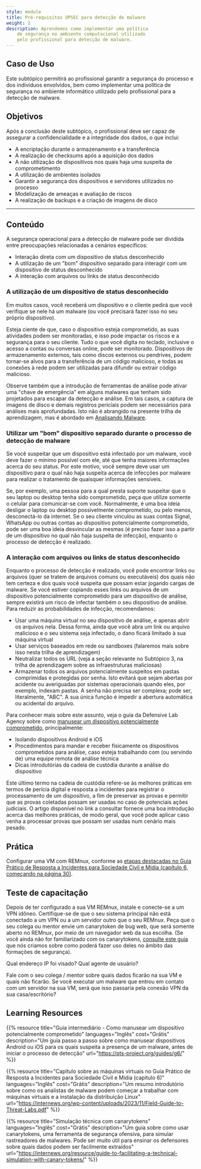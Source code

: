 ```yaml
---
style: module
title: Pré-requisitos OPSEC para detecção de malware
weight: 2
description: Aprendemos como implementar uma política
    de segurança no ambiente computacional utilizado
    pelo profissional para detecção de malware.
---
```


## Caso de Uso

Este subtópico permitirá ao profissional garantir a segurança do processo e dos indivíduos envolvidos, bem como implementar uma política de segurança no ambiente informático utilizado pelo profissional para a detecção de malware.

## Objetivos

Após a conclusão deste subtópico, o profissional deve ser capaz de assegurar a confidencialidade e a integridade dos dados, o que inclui:

- A encriptação durante o armazenamento e a transferência
- A realização de checksums após a aquisição dos dados
- A não utilização de dispositivos nos quais haja uma suspeita de comprometimento
- A utilização de ambientes isolados
- Garantir a segurança dos dispositivos e servidores utilizados no processo
- Modelização de ameaças e avaliação de riscos
- A realização de backups e a criação de imagens de disco

---
## Conteúdo

A segurança operacional para a detecção de malware pode ser dividida entre preocupações relacionadas a cenários específicos:

- Interação direta com um dispositivo de status desconhecido
- A utilização de um "bom" dispositivo separado para interagir com um dispositivo de status desconhecido
- A interação com arquivos ou links de status desconhecido

### A utilização de um dispositivo de status desconhecido

Em muitos casos, você receberá um dispositivo e o cliente pedirá que você verifique se nele há um malware (ou você precisará fazer isso no seu próprio dispositivo).

Esteja ciente de que, caso o dispositivo esteja comprometido, as suas atividades podem ser monitoradas, e isso pode impactar os riscos e a segurança para o seu cliente. Tudo o que você digita no teclado, inclusive o acesso a contas ou conversas online, pode ser monitorado. Dispositivos de armazenamento externos, tais como discos externos ou pendrives, podem tornar-se alvos para a transferência de um código malicioso, e todas as conexões à rede podem ser utilizadas para difundir ou extrair código malicioso.

Observe também que a introdução de ferramentas de análise pode ativar uma "chave de emergência" em alguns malwares que tenham sido projetados para escapar da detecção e análise. Em tais casos, a captura de imagens de disco e demais registros periciais podem ser necessários para análises mais aprofundadas. Isto não é abrangido na presente trilha de aprendizagem, mas é abordado em [Analisando Malware](/en/learning-path/3/).

### Utilizar um "bom" dispositivo separado durante o processo de detecção de malware

Se você suspeitar que um dispositivo está infectado por um malware, você deve fazer o mínimo possível com ele, até que tenha maiores informações acerca do seu status. Por este motivo, você sempre deve usar um dispositivo para o qual não haja suspeita acerca de infecções por malware para realizar o tratamento de quaisquer informações sensíveis.

Se, por exemplo, uma pessoa para a qual presta suporte suspeitar que o seu laptop ou desktop tenha sido comprometido, peça que utilize somente o celular para comunicar-se com você. Normalmente, é uma boa ideia desligar o laptop ou desktop possivelmente comprometido, ou pelo menos, desconectá-lo da internet. Se o seu cliente vinculou as suas contas Signal, WhatsApp ou outras contas ao dispositivo potencialmente comprometido, pode ser uma boa ideia desvincular as mesmas (é preciso fazer isso a partir de um dispositivo no qual não haja suspeita de infecção), enquanto o processo de detecção é realizado.

### A interação com arquivos ou links de status desconhecido

Enquanto o processo de detecção é realizado, você pode encontrar links ou arquivos (quer se tratem de arquivos comuns ou executáveis) dos quais não tem certeza e dos quais você suspeita que possam estar jogando cargas de malware. Se você estiver copiando esses links ou arquivos de um dispositivo potencialmente comprometido para um dispositivo de análise, sempre existirá um risco de infectar também o seu dispositivo de análise. Para reduzir as probabilidades de infecção, recomendamos:

* Usar uma máquina virtual no seu dispositivo de análise, e apenas abrir os arquivos nela. Dessa forma, ainda que você abra um link ou arquivo malicioso e o seu sistema seja infectado, o dano ficará limitado à sua máquina virtual
* Usar serviços baseados em rede ou sandboxes (falaremos mais sobre isso nesta trilha de aprendizagem)
* Neutralizar todos os URL (veja a seção relevante no Subtópico 3, na trilha de aprendizagem sobre as infraestruturas maliciosas)
* Armazenar todos os arquivos potencialmente suspeitos em pastas comprimidas e protegidas por senha. Isto evitará que sejam abertas por acidente ou averiguadas por sistemas operacionais quando eles, por exemplo, indexam pastas. A senha não precisa ser complexa; pode ser, literalmente, "ABC". A sua única função é impedir a abertura automática ou acidental do arquivo.

Para conhecer mais sobre este assunto, veja o guia da Defensive Lab Agency sobre como [manusear um dispositivo potencialmente comprometido](https://pts-project.org/guides/g6/), principalmente:

* Isolando dispositivos Android e iOS
* Procedimentos para mandar e receber fisicamente os dispositivos comprometidos para análise, caso esteja trabalhando com (ou servindo de) uma equipe remota de análise técnica
* Dicas introdutórias da cadeia de custódia durante a análise do dispositivo

Este último termo na cadeia de custódia refere-se às melhores práticas em termos de perícia digital e resposta a incidentes para registrar o processamento de um dispositivo, a fim de preservar as provas e permitir que as provas coletadas possam ser usadas no caso de potenciais ações judiciais. O artigo disponível no link a consultar fornece uma boa introdução acerca das melhores práticas, de modo geral, que você pode aplicar caso venha a processar provas que possam ser usadas num cenário mais pesado.

## Prática

Configurar uma VM com REMnux, conforme as [etapas destacadas no Guia Prático de Resposta a Incidentes para Sociedade Civil e Mídia (capítulo 6, começando na página 30)](https://internews.org/wp-content/uploads/2023/11/Field-Guide-to-Threat-Labs.pdf).

## Teste de capacitação

Depois de ter configurado a sua VM REMnux, instale e conecte-se a um VPN idôneo. Certifique-se de que o seu sistema principal não está conectado a um VPN ou a um servidor outro que o seu REMnux. Peça que o seu colega ou mentor envie um canarytoken de bug web, que será somente aberto no REMnux, por meio de um navegador web da sua escolha. (Se você ainda não for familiarizado com os canarytokens, [consulte este guia](https://internews.org/resource/guide-to-facilitating-a-technical-simulation-with-canary-tokens/) que nós criamos sobre como poderá fazer uso deles no âmbito das formações de segurança).

Qual endereço IP foi visado? Qual agente de usuário?

Fale com o seu colega / mentor sobre quais dados ficarão na sua VM e quais não ficarão. Se você executar um malware que entrou em contato com um servidor na sua VM, será que isso passaria pela conexão VPN da sua casa/escritório?

## Learning Resources

{{% resource title="Guia intermediário - Como manusear um dispositivo potencialmente comprometido" languages="Inglês" cost="Grátis" description="Um guia passo a passo sobre como manusear dispositivos Android ou iOS para os quais suspeita a presença de um malware, antes de iniciar o processo de detecção" url="https://pts-project.org/guides/g6/" %}}

{{% resource title="Capítulo sobre as máquinas virtuais no Guia Prático de Resposta a Incidentes para Sociedade Civil e Mídia (capítulo 6)" languages="Inglês" cost="Grátis" description="Um resumo introdutório sobre como os analistas de malware podem começar a trabalhar com máquinas virtuais e a instalação da distribuição Linux" url="https://internews.org/wp-content/uploads/2023/11/Field-Guide-to-Threat-Labs.pdf" %}}

{{% resource title="Simulação técnica com canarytokens" languages="Inglês" cost="Grátis" description="Um guia sobre como usar canarytokens, uma ferramenta de segurança ofensiva, para simular rastreadores de malwares. Pode ser muito útil para ensinar os defensores sobre quais dados podem ser facilmente extraídos" url="https://internews.org/resource/guide-to-facilitating-a-technical-simulation-with-canary-tokens/" %}}